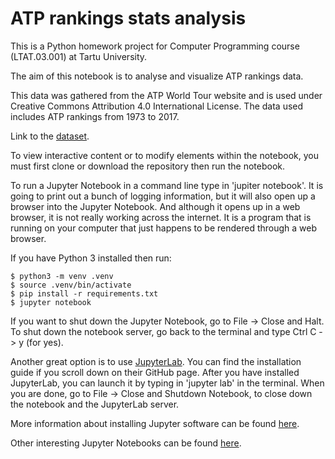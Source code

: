 # ATP rankings stats analysis

This is a Python homework project for Computer Programming course (LTAT.03.001) at Tartu University.

The aim of this notebook is to analyse and visualize ATP rankings data.

This data was gathered from the ATP World Tour website and is used under Creative Commons Attribution 4.0 International License. The data used includes ATP rankings from 1973 to 2017.

Link to the [dataset](https://github.com/serve-and-volley/atp-world-tour-tennis-data).


To view interactive content or to modify elements within the notebook, you must first clone or download the repository then run the notebook.

To run a Jupyter Notebook in a command line type in 'jupiter notebook'. It is going to print out a bunch of logging information, but it will also open up a browser into the Jupyter Notebook. And although it opens up in a web browser, it is not really working across the internet. It is a program that is running on your computer that just happens to be rendered through a web browser.


If you have Python 3 installed then run:
```
$ python3 -m venv .venv
$ source .venv/bin/activate
$ pip install -r requirements.txt
$ jupyter notebook
```

If you want to shut down the Jupyter Notebook, go to File -> Close and Halt. To shut down the notebook server, go back to the terminal and type Ctrl C -> y (for yes).


Another great option is to use [JupyterLab](https://github.com/jupyterlab/jupyterlab). You can find the installation guide if you scroll down on their GitHub page. After you have installed JupyterLab, you can launch it by typing in 'jupyter lab' in the terminal. When you are done, go to File -> Close and Shutdown Notebook, to close down the notebook and the JupyterLab server.

More information about installing Jupyter software can be found [here](https://jupyter.org/install).

Other interesting Jupyter Notebooks can be found [here](https://github.com/jupyter/jupyter/wiki/A-gallery-of-interesting-Jupyter-Notebooks).